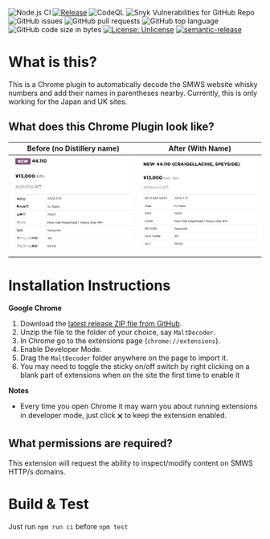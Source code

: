 ![Node.js CI](https://github.com/elliottback/MaltDecoder/workflows/Node.js%20CI/badge.svg)
[![Release](https://github.com/elliottback/MaltDecoder/actions/workflows/release.yml/badge.svg)](https://github.com/elliottback/MaltDecoder/actions/workflows/release.yml)
![CodeQL](https://github.com/elliottback/MaltDecoder/workflows/CodeQL/badge.svg)
![Snyk Vulnerabilities for GitHub Repo](https://img.shields.io/snyk/vulnerabilities/github/elliottback/MaltDecoder)
![GitHub issues](https://img.shields.io/github/issues/elliottback/MaltDecoder)
![GitHub pull requests](https://img.shields.io/github/issues-pr/elliottback/MaltDecoder)
![GitHub top language](https://img.shields.io/github/languages/top/elliottback/MaltDecoder)
![GitHub code size in bytes](https://img.shields.io/github/languages/code-size/elliottback/MaltDecoder)
[![License: Unlicense](https://img.shields.io/badge/license-Unlicense-blue.svg)](http://unlicense.org/)
[![semantic-release](https://img.shields.io/badge/%20%20%F0%9F%93%A6%F0%9F%9A%80-semantic--release-e10079.svg)](https://github.com/semantic-release/semantic-release)

# What is this?

This is a Chrome plugin to automatically decode the SMWS website whisky numbers and add their names in parentheses nearby.  Currently, this is only working for the Japan and UK sites. 

## What does this Chrome Plugin look like?

|Before (no Distillery name)|After (With Name)|
|----|-----|
|![Before](/img/smwsbefore.png)|![After](/img/smwsafter.png)|

# Installation Instructions
**Google Chrome**
1. Download the [latest release ZIP file from GitHub](https://github.com/elliottback/MaltDecoder/releases/latest/download/MaltDecoder.zip).
1. Unzip the file to the folder of your choice, say `MaltDecoder`.
1. In Chrome go to the extensions page (`chrome://extensions`).
1. Enable Developer Mode.
1. Drag the `MaltDecoder` folder anywhere on the page to import it.
1. You may need to toggle the sticky on/off switch by right clicking on a blank part of extensions when on the site the first time to enable it

**Notes**
* Every time you open Chrome it may warn you about running extensions in developer mode, just click 🗙 to keep the extension enabled.

## What permissions are required?

This extension will request the ability to inspect/modify content on SMWS HTTP/s domains.

# Build & Test

Just run `npm run ci` before `npm test`